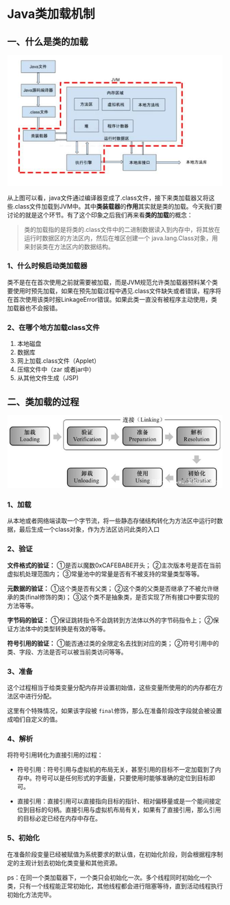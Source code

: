 # Java类加载机制

## 一、什么是类的加载

![ClassLoader](./img/ClassLoader.jpeg)

从上图可以看，java文件通过编译器变成了.class文件，接下来类加载器又将这些.class文件加载到JVM中。其中**类装载器**的**作用**其实就是类的加载。今天我们要讨论的就是这个环节。有了这个印象之后我们再来看**类的加载**的概念：

> 类的加载指的是将类的.class文件中的二进制数据读入到内存中，将其放在运行时数据区的方法区内，然后在堆区创建一个 java.lang.Class对象，用来封装类在方法区内的数据结构。

### 1、什么时候启动类加载器

类不是在在首次使用之前就需要被加载，而是JVM规范允许类加载器预料某个类要使用时预先加载，如果在预先加载过程中遇见.class文件缺失或者错误，程序将在首次使用该类时报LinkageError错误。如果此类一直没有被程序主动使用，类加载器也不会报错。

### 2、在哪个地方加载class文件

1. 本地磁盘
2. 数据库
3. 网上加载.class文件（Applet）
4. 压缩文件中（zar 或者jar中）
5. 从其他文件生成（JSP)

## 二、类加载的过程

![ClassLoader_Process](./img/ClassLoader_Process.jpeg)

### 1、加载

从本地或者网络端读取一个字节流，将一些静态存储结构转化为方法区中运行时数据，最后生成一个class对象，作为方法区访问此类的入口

### 2、验证

**文件格式的验证：**
①是否以魔数0xCAFEBABE开头；
②主次版本号是否在当前虚拟机处理范围内；
③常量池中的常量是否有不被支持的常量类型等等。

**元数据的验证：**
①这个类是否有父类；
②这个类的父类是否继承了不被允许继承的类(final修饰的类)；
③这个类不是抽象类，是否实现了所有接口中要实现的方法等等。

**字节码的验证：**
①保证跳转指令不会跳转到方法体以外的字节码指令上；
②保证方法体中的类型转换是有效的等等。

**符号引用的验证：**
①能否通过类的全限定名去找到对应的类；
②符号引用中的类、字段、方法是否可以被当前类访问等等。

### 3、准备

这个过程相当于给类变量分配内存并设置初始值，这些变量所使用的的内存都在方法区中进行分配。

这里有个特殊情况，如果该字段被 `final`修饰，那么在准备阶段改字段就会被设置成咱们自定义的值。

### 4、解析

将符号引用转化为直接引用的过程：

+ 符号引用：符号引用与虚拟机的布局无关，甚至引用的目标不一定加载到了内存中。符号可以是任何形式的字面量，只要使用时能够准确的定位到目标即可。

+ 直接引用：直接引用可以直接指向目标的指针、相对偏移量或是一个能间接定位到目标的句柄。直接引用与虚拟机布局有关，如果有了直接引用，那么引用的目标必定已经在内存中存在。

### 5、初始化

在准备阶段变量已经被赋值为系统要求的默认值，在初始化阶段，则会根据程序制定的主观计划去初始化类变量和其他资源。

ps：在同一个类加载器下，一个类只会初始化一次。多个线程同时初始化一个类，只有一个线程能正常初始化，其他线程都会进行阻塞等待，直到活动线程执行初始化方法完毕。

